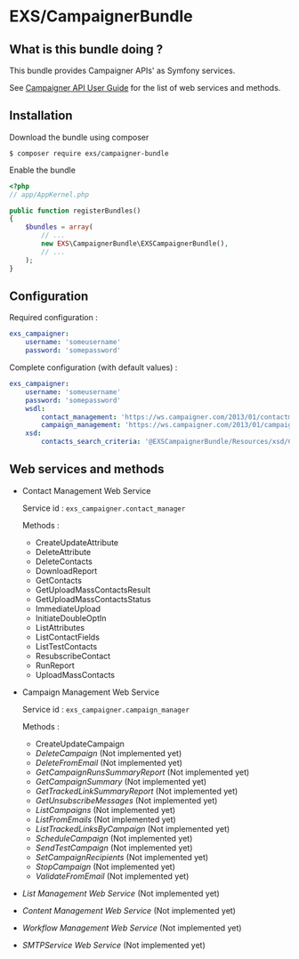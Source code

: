 # EXS/CampaignerBundle



## What is this bundle doing ?

This bundle provides Campaigner APIs' as Symfony services.

See [Campaigner API User Guide](docs/Campaigner-Elements-API-User-Guide.pdf) for the list of web services and methods. 

## Installation

Download the bundle using composer

```
$ composer require exs/campaigner-bundle
```

Enable the bundle

```php
<?php
// app/AppKernel.php

public function registerBundles()
{
    $bundles = array(
        // ...
        new EXS\CampaignerBundle\EXSCampaignerBundle(),
        // ...
    );
}
```

## Configuration

Required configuration :

```yml
exs_campaigner:
    username: 'someusername'
    password: 'somepassword'
```

Complete configuration (with default values) :

```yml
exs_campaigner:
    username: 'someusername'
    password: 'somepassword'
    wsdl:
        contact_management: 'https://ws.campaigner.com/2013/01/contactmanagement.asmx?WSDL'
        campaign_management: 'https://ws.campaigner.com/2013/01/campaignmanagement.asmx?WSDL'
    xsd:
        contacts_search_criteria: '@EXSCampaignerBundle/Resources/xsd/ContactsSearchCriteria2.xsd'
```

## Web services and methods

* Contact Management Web Service

  Service id : `exs_campaigner.contact_manager`

  Methods :
  * CreateUpdateAttribute
  * DeleteAttribute
  * DeleteContacts
  * DownloadReport
  * GetContacts
  * GetUploadMassContactsResult
  * GetUploadMassContactsStatus
  * ImmediateUpload
  * InitiateDoubleOptIn
  * ListAttributes
  * ListContactFields
  * ListTestContacts
  * ResubscribeContact
  * RunReport
  * UploadMassContacts

* Campaign Management Web Service

  Service id : `exs_campaigner.campaign_manager`

  Methods :
  * CreateUpdateCampaign
  * _DeleteCampaign_ (Not implemented yet)
  * _DeleteFromEmail_ (Not implemented yet)
  * _GetCampaignRunsSummaryReport_ (Not implemented yet)
  * _GetCampaignSummary_ (Not implemented yet)
  * _GetTrackedLinkSummaryReport_ (Not implemented yet)
  * _GetUnsubscribeMessages_ (Not implemented yet)
  * _ListCampaigns_ (Not implemented yet)
  * _ListFromEmails_ (Not implemented yet)
  * _ListTrackedLinksByCampaign_ (Not implemented yet)
  * _ScheduleCampaign_ (Not implemented yet)
  * _SendTestCampaign_ (Not implemented yet)
  * _SetCampaignRecipients_ (Not implemented yet)
  * _StopCampaign_ (Not implemented yet)
  * _ValidateFromEmail_ (Not implemented yet)

* _List Management Web Service_ (Not implemented yet)
* _Content Management Web Service_ (Not implemented yet)
* _Workflow Management Web Service_ (Not implemented yet)
* _SMTPService Web Service_ (Not implemented yet)
